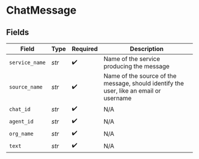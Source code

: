 # ChatMessage


## Fields

| Field                                                                                  | Type                                                                                   | Required                                                                               | Description                                                                            |
| -------------------------------------------------------------------------------------- | -------------------------------------------------------------------------------------- | -------------------------------------------------------------------------------------- | -------------------------------------------------------------------------------------- |
| `service_name`                                                                         | *str*                                                                                  | :heavy_check_mark:                                                                     | Name of the service producing the message                                              |
| `source_name`                                                                          | *str*                                                                                  | :heavy_check_mark:                                                                     | Name of the source of the message, should identify the user, like an email or username |
| `chat_id`                                                                              | *str*                                                                                  | :heavy_check_mark:                                                                     | N/A                                                                                    |
| `agent_id`                                                                             | *str*                                                                                  | :heavy_check_mark:                                                                     | N/A                                                                                    |
| `org_name`                                                                             | *str*                                                                                  | :heavy_check_mark:                                                                     | N/A                                                                                    |
| `text`                                                                                 | *str*                                                                                  | :heavy_check_mark:                                                                     | N/A                                                                                    |